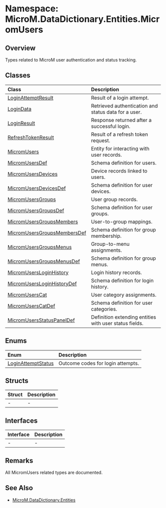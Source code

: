 # Namespace: MicroM.DataDictionary.Entities.MicromUsers
## Overview
Types related to MicroM user authentication and status tracking.

## Classes
| Class | Description |
|:------------|:-------------|
| [LoginAttemptResult](LoginAttemptResult/index.md) | Result of a login attempt. |
| [LoginData](LoginData/index.md) | Retrieved authentication and status data for a user. |
| [LoginResult](LoginResult/index.md) | Response returned after a successful login. |
| [RefreshTokenResult](RefreshTokenResult/index.md) | Result of a refresh token request. |
| [MicromUsers](MicromUsers/index.md) | Entity for interacting with user records. |
| [MicromUsersDef](MicromUsersDef/index.md) | Schema definition for users. |
| [MicromUsersDevices](MicromUsersDevices/index.md) | Device records linked to users. |
| [MicromUsersDevicesDef](MicromUsersDevicesDef/index.md) | Schema definition for user devices. |
| [MicromUsersGroups](MicromUsersGroups/index.md) | User group records. |
| [MicromUsersGroupsDef](MicromUsersGroupsDef/index.md) | Schema definition for user groups. |
| [MicromUsersGroupsMembers](MicromUsersGroupsMembers/index.md) | User-to-group mappings. |
| [MicromUsersGroupsMembersDef](MicromUsersGroupsMembersDef/index.md) | Schema definition for group membership. |
| [MicromUsersGroupsMenus](MicromUsersGroupsMenus/index.md) | Group-to-menu assignments. |
| [MicromUsersGroupsMenusDef](MicromUsersGroupsMenusDef/index.md) | Schema definition for group menus. |
| [MicromUsersLoginHistory](MicromUsersLoginHistory/index.md) | Login history records. |
| [MicromUsersLoginHistoryDef](MicromUsersLoginHistoryDef/index.md) | Schema definition for login history. |
| [MicromUsersCat](MicromUsersCat/index.md) | User category assignments. |
| [MicromUsersCatDef](MicromUsersCatDef/index.md) | Schema definition for user categories. |
| [MicromUsersStatusPanelDef](MicromUsersStatusPanelDef/index.md) | Definition extending entities with user status fields. |

## Enums
| Enum | Description |
|:------------|:-------------|
| [LoginAttemptStatus](LoginAttemptStatus/index.md) | Outcome codes for login attempts. |

## Structs
| Struct | Description |
|:------------|:-------------|
| - | - |

## Interfaces
| Interface | Description |
|:------------|:-------------|
| - | - |

## Remarks
All MicromUsers related types are documented.

## See Also
- [MicroM.DataDictionary.Entities](../MicroM.DataDictionary.Entities/index.md)
